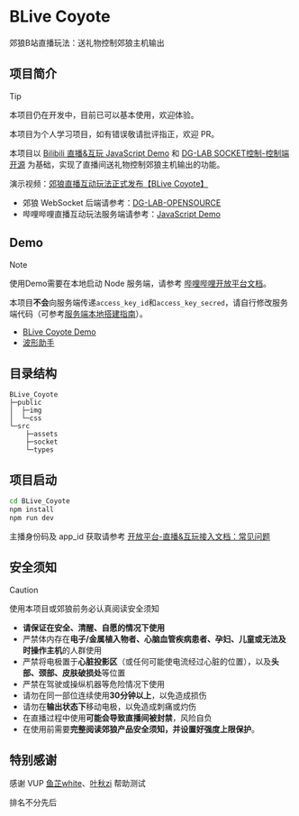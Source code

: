 # BLive Coyote
郊狼B站直播玩法：送礼物控制郊狼主机输出

## 项目简介
> [!TIP]
> 本项目仍在开发中，目前已可以基本使用，欢迎体验。
> 
> 本项目为个人学习项目，如有错误敬请批评指正，欢迎 PR。

本项目以 [Bilibili 直播&互玩 JavaScript Demo](https://open-live.bilibili.com/document/a7bd5377-ad7d-a273-25ae-28caf37a7a85) 和 [DG-LAB SOCKET控制-控制端开源](https://github.com/DG-LAB-OPENSOURCE/DG-LAB-OPENSOURCE/tree/main/socket) 为基础，实现了直播间送礼物控制郊狼主机输出的功能。

演示视频：[郊狼直播互动玩法正式发布【BLive Coyote】](https://www.bilibili.com/video/BV1D1421i7WB/)

- 郊狼 WebSocket 后端请参考：[DG-LAB-OPENSOURCE](https://github.com/DG-LAB-OPENSOURCE/DG-LAB-OPENSOURCE/tree/main/socket/BackEnd(Node))
- 哔哩哔哩直播互动玩法服务端请参考：[JavaScript Demo](https://open-live.bilibili.com/document/a7bd5377-ad7d-a273-25ae-28caf37a7a85)

## Demo
> [!NOTE]
> 使用Demo需要在本地启动 Node 服务端，请参考 [哔哩哔哩开放平台文档](https://open-live.bilibili.com/document/a7bd5377-ad7d-a273-25ae-28caf37a7a85)。
> 
> 本项目**不会**向服务端传递`access_key_id`和`access_key_secred`，请自行修改服务端代码（可参考[服务端本地搭建指南](https://github.com/klxf/BLive_Coyote/issues/1)）。

- [BLive Coyote Demo](https://blive-coyote.babyfang.cn/)
- [波形助手](https://blive-coyote.babyfang.cn/waveHelper.html)

## 目录结构
```
BLive_Coyote
├─public
│  ├─img
│  └─css
└─src
    ├─assets
    ├─socket
    └─types
```

## 项目启动
```bash
cd BLive_Coyote
npm install
npm run dev
```
主播身份码及 app_id 获取请参考 [开放平台-直播&互玩接入文档：常见问题](https://open-live.bilibili.com/document/5dffc297-6fd2-41ff-bd45-6e8b89e2a68e)

## 安全须知
> [!CAUTION]
> 使用本项目或郊狼前务必认真阅读安全须知

- **请保证在安全、清醒、自愿的情况下使用**
- 严禁体内存在**电子/金属植入物者、心脑血管疾病患者、孕妇、儿童或无法及时操作主机**的人群使用
- 严禁将电极置于**心脏投影区**（或任何可能使电流经过心脏的位置），以及**头部、颈部、皮肤破损处**等位置
- 严禁在驾驶或操纵机器等危险情况下使用
- 请勿在同一部位连续使用**30分钟以上**，以免造成损伤
- 请勿在**输出状态下**移动电极，以免造成刺痛或灼伤
- 在直播过程中使用**可能会导致直播间被封禁**，风险自负
- 在使用前需要**完整阅读郊狼产品安全须知，并设置好强度上限保护**。

## 特别感谢
感谢 VUP [鱼芷white](https://space.bilibili.com/3546608125872618/)、[叶秋zi](https://space.bilibili.com/415235891/) 帮助测试

排名不分先后
